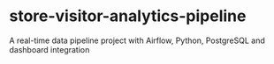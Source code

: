# store-visitor-analytics-pipeline
A real-time data pipeline project with Airflow, Python, PostgreSQL and dashboard integration
